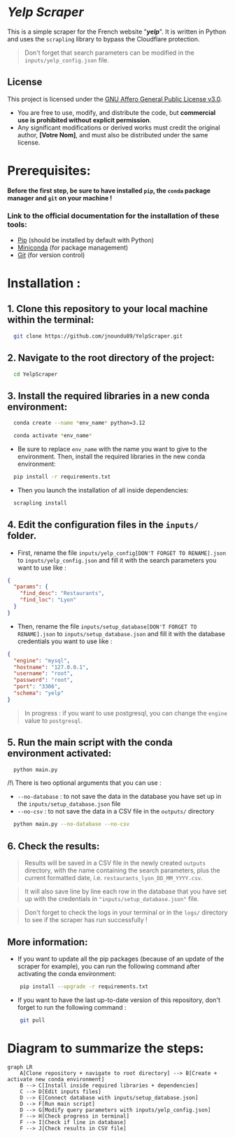 # **_Yelp Scraper_**

This is a simple scraper for the French website "**_yelp_**". It is written in Python and uses the `scrapling`
library to bypass the Cloudflare protection.
> Don't forget that search parameters can be modified in the `inputs/yelp_config.json` file.

## License
This project is licensed under the [GNU Affero General Public License v3.0](https://www.gnu.org/licenses/agpl-3.0.html).  
- You are free to use, modify, and distribute the code, but **commercial use is prohibited without explicit permission**.  
- Any significant modifications or derived works must credit the original author, **[Votre Nom]**, and must also be distributed under the same license.


# Prerequisites:

#### **Before the first step, be sure to have installed `pip`, the `conda` package manager and `git` on your machine !**

### Link to the official documentation for the installation of these tools:

- [Pip](https://pip.pypa.io/en/stable/installation/) (should be installed by default with Python)
- [Miniconda](https://docs.conda.io/en/latest/miniconda.html) (for package management)
- [Git](https://git-scm.com/book/en/v2/Getting-Started-Installing-Git) (for version control)

# Installation :

## 1. Clone this repository to your local machine within the terminal:

```bash
  git clone https://github.com/jnoundu89/YelpScraper.git
```

## 2. Navigate to the root directory of the project:

```bash
  cd YelpScraper
```

## 3. Install the required libraries in a new conda environment:

```bash
  conda create --name *env_name* python=3.12
```

```bash
  conda activate *env_name*
```

* Be sure to replace `env_name` with the name you want to give to the environment.
  Then, install the required libraries in the new conda environment:

```bash
  pip install -r requirements.txt
```

* Then you launch the installation of all inside dependencies:

```bash
  scrapling install
```

## 4. Edit the configuration files in the `inputs/` folder.

* First, rename the file `inputs/yelp_config[DON'T FORGET TO RENAME].json` to `inputs/yelp_config.json`
  and fill it with the search parameters you want to use like :

```json
{
  "params": {
    "find_desc": "Restaurants",
    "find_loc": "Lyon"
  }
}
```

* Then, rename the file `inputs/setup_database[DON'T FORGET TO RENAME].json` to `inputs/setup_database.json` and fill it
  with the database credentials you want to use like :

```json
{
  "engine": "mysql",
  "hostname": "127.0.0.1",
  "username": "root",
  "password": "root",
  "port": "3306",
  "schema": "yelp"
}
```

> In progress : if you want to use postgresql, you can change the `engine` value to `postgresql`.

## 5. Run the main script with the conda environment activated:

```bash
  python main.py
```

/!\ There is two optional arguments that you can use :
- `--no-database` : to not save the data in the database you have set up in the `inputs/setup_database.json` file
- `--no-csv` : to not save the data in a CSV file in the `outputs/` directory

```bash
  python main.py --no-database --no-csv
```

## 6. Check the results:

> Results will be saved in a CSV file in the newly created `outputs` directory, with the name containing the search
> parameters, plus the current formatted date, i.e. `restaurants_lyon_DD_MM_YYYY.csv`.

> It will also save line by line each row in the database that you have set up with the credentials in
`"inputs/setup_database.json"` file.

> Don't forget to check the logs in your terminal or in the `logs/` directory to see if the scraper has run
> successfully !

## More information:

* If you want to update all the pip packages (because of an update of the scraper for example), you can run the
  following command after activating the conda environment:

```bash
    pip install --upgrade -r requirements.txt
```

* If you want to have the last up-to-date version of this repository, don't forget to run the following command :

```bash
    git pull
```

# Diagram to summarize the steps:

```mermaid
graph LR
    A[Clone repository + navigate to root directory] --> B[Create + activate new conda environment]
    B --> C[Install inside required libraries + dependencies]
    C --> D[Edit inputs files]
    D --> E[Connect database with inputs/setup_database.json]
    D --> F[Run main script]
    D --> G[Modify query parameters with inputs/yelp_config.json]
    F --> H[Check progress in terminal]
    F --> I[Check if line in database]
    F --> J[Check results in CSV file]
```